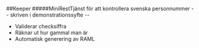 ##Keeper
#####MiniRestTjänst för att kontrollera svenska personnummer
-- skriven i demonstrationssyfte --
- Validerar checksiffra
- Räknar ut hur gammal man är
- Automatisk generering av RAML
